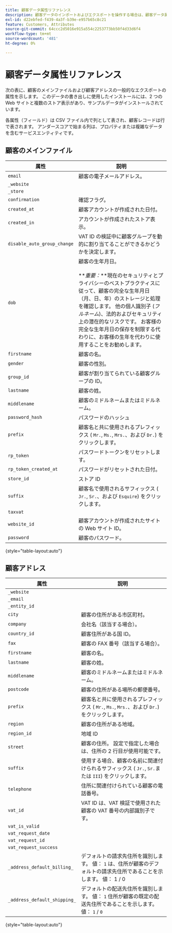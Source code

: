 ```yaml
---
title: 顧客データ属性リファレンス
description: 顧客データのインポートおよびエクスポートを操作する場合は、顧客データ属性のこの参照を使用します。
exl-id: d22ebfed-f439-4a3f-b39e-e957b65c8c21
feature: Customers, Attributes
source-git-commit: 64ccc2d5016e915a554c2253773bb50f4d33d6f4
workflow-type: tm+mt
source-wordcount: '481'
ht-degree: 0%

---
```


# 顧客データ属性リファレンス

次の表に、顧客のメインファイルおよび顧客アドレスの一般的なエクスポートの属性を示します。 このデータの書き出しに使用したインストールには、2 つの Web サイトと複数のストア表示があり、サンプルデータがインストールされています。

各属性（フィールド）は CSV ファイル内で列として表され、顧客レコードは行で表されます。 アンダースコアで始まる列は、プロパティまたは複雑なデータを含むサービスエンティティです。

## 顧客のメインファイル

| 属性 | 説明 |
|--- |--- |
| `email` | 顧客の電子メールアドレス。 |
| `_website` |  |
| `_store` |  |
| `confirmation` | 確認フラグ。 |
| `created_at` | 顧客アカウントが作成された日付。 |
| `created_in` | アカウントが作成されたストア表示。 |
| `disable_auto_group_change` | VAT ID の検証中に顧客グループを動的に割り当てることができるかどうかを決定します。 |
| `dob` | 顧客の生年月日。 <br><br>**_重要：_**現在のセキュリティとプライバシーのベストプラクティスに従って、顧客の完全な生年月日（月、日、年）のストレージと処理を確認します。 他の個人識別子 (_フルネーム&#x200B;_)、法的およびセキュリティ上の潜在的なリスクです。 お客様の完全な生年月日の保存を制限する代わりに、お客様の生年を代わりに使用することをお勧めします。 |
| `firstname` | 顧客の名。 |
| `gender` | 顧客の性別。 |
| `group_id` | 顧客が割り当てられている顧客グループの ID。 |
| `lastname` | 顧客の姓。 |
| `middlename` | 顧客のミドルネームまたはミドルネーム。 |
| `password_hash` | パスワードのハッシュ |
| `prefix` | 顧客名と共に使用されるプレフィックス ( `Mr.`, `Ms.`, `Mrs.`、および `Dr.`) をクリックします。 |
| `rp_token` | パスワードトークンをリセットします。 |
| `rp_token_created_at` | パスワードがリセットされた日付。 |
| `store_id` | ストア ID |
| `suffix` | 顧客名で使用されるサフィックス ( `Jr.`, `Sr.`、および `Esquire`) をクリックします。 |
| `taxvat` |  |
| `website_id` | 顧客アカウントが作成されたサイトの Web サイト ID。 |
| `password` | 顧客のパスワード。 |

{style="table-layout:auto"}

## 顧客アドレス

| 属性 | 説明 |
|--- |--- |
| `_website` |  |
| `_email` |  |
| `_entity_id` |  |
| `city` | 顧客の住所がある市区町村。 |
| `company` | 会社名（該当する場合）。 |
| `country_id` | 顧客住所がある国 ID。 |
| `fax` | 顧客の FAX 番号（該当する場合）。 |
| `firstname` | 顧客の名。 |
| `lastname` | 顧客の姓。 |
| `middlename` | 顧客のミドルネームまたはミドルネーム。 |
| `postcode` | 顧客の住所がある場所の郵便番号。 |
| `prefix` | 顧客名と共に使用されるプレフィックス ( `Mr.`, `Ms.`, `Mrs.`、および `Dr.`) をクリックします。 |
| `region` | 顧客の住所がある地域。 |
| `region_id` | 地域 ID |
| `street` | 顧客の住所。 設定で指定した場合は、住所の 2 行目が使用可能です。 |
| `suffix` | 使用する場合、顧客の名前に関連付けられるサフィックス ( `Jr.`, `Sr.`または `III`) をクリックします。 |
| `telephone` | 住所に関連付けられている顧客の電話番号。 |
| `vat_id` | VAT ID は、VAT 検証で使用された顧客の VAT 番号の内部識別子です。 |
| `vat_is_valid` |  |
| `vat_request_date` |  |
| `vat_request_id` |  |
| `vat_request_success` |  |
| `_address_default_billing_` | デフォルトの請求先住所を識別します。 値： `1` は、住所が顧客のデフォルトの請求先住所であることを示します。 値： 1 / 0 |
| `_address_default_shipping_` | デフォルトの配送先住所を識別します。 値： `1` 住所が顧客の既定の配送先住所であることを示します。 値： `1` / `0` |

{style="table-layout:auto"}
